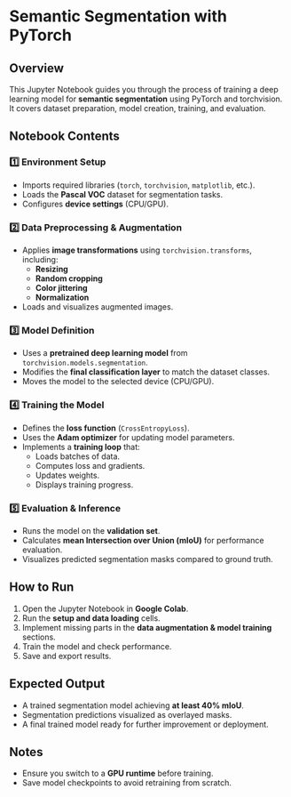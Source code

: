 # Semantic Segmentation with PyTorch

## Overview
This Jupyter Notebook guides you through the process of training a deep learning model for **semantic segmentation** using PyTorch and torchvision. It covers dataset preparation, model creation, training, and evaluation.

## Notebook Contents

### 1️⃣ **Environment Setup**
- Imports required libraries (`torch`, `torchvision`, `matplotlib`, etc.).
- Loads the **Pascal VOC** dataset for segmentation tasks.
- Configures **device settings** (CPU/GPU).

### 2️⃣ **Data Preprocessing & Augmentation**
- Applies **image transformations** using `torchvision.transforms`, including:
  - **Resizing**
  - **Random cropping**
  - **Color jittering**
  - **Normalization**
- Loads and visualizes augmented images.

### 3️⃣ **Model Definition**
- Uses a **pretrained deep learning model** from `torchvision.models.segmentation`.
- Modifies the **final classification layer** to match the dataset classes.
- Moves the model to the selected device (CPU/GPU).

### 4️⃣ **Training the Model**
- Defines the **loss function** (`CrossEntropyLoss`).
- Uses the **Adam optimizer** for updating model parameters.
- Implements a **training loop** that:
  - Loads batches of data.
  - Computes loss and gradients.
  - Updates weights.
  - Displays training progress.

### 5️⃣ **Evaluation & Inference**
- Runs the model on the **validation set**.
- Calculates **mean Intersection over Union (mIoU)** for performance evaluation.
- Visualizes predicted segmentation masks compared to ground truth.

## How to Run
1. Open the Jupyter Notebook in **Google Colab**.
2. Run the **setup and data loading** cells.
3. Implement missing parts in the **data augmentation & model training** sections.
4. Train the model and check performance.
5. Save and export results.

## Expected Output
- A trained segmentation model achieving **at least 40% mIoU**.
- Segmentation predictions visualized as overlayed masks.
- A final trained model ready for further improvement or deployment.

## Notes
- Ensure you switch to a **GPU runtime** before training.
- Save model checkpoints to avoid retraining from scratch.

